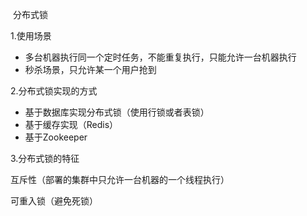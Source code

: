 ​                                                       分布式锁

1.使用场景

- 多台机器执行同一个定时任务，不能重复执行，只能允许一台机器执行
- 秒杀场景，只允许某一个用户抢到

2.分布式锁实现的方式

- 基于数据库实现分布式锁（使用行锁或者表锁）
- 基于缓存实现（Redis）
- 基于Zookeeper

3.分布式锁的特征

互斥性（部署的集群中只允许一台机器的一个线程执行）

可重入锁（避免死锁）



